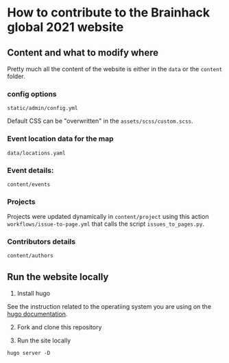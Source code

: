 # How to contribute to the Brainhack global 2021 website

## Content and what to modify where

Pretty much all the content of the website is either in the `data` or the
`content` folder.

### config options

```
static/admin/config.yml
```

Default CSS can be "overwritten" in the `assets/scss/custom.scss`.

### Event location data for the map

```
data/locations.yaml
```

### Event details:

```
content/events
```

### Projects

Projects were updated dynamically in `content/project` using this action
`workflows/issue-to-page.yml` that calls the script `issues_to_pages.py`.

### Contributors details

```
content/authors
```

## Run the website locally

1. Install hugo

See the instruction related to the operatiing system you are using on the
[hugo documentation](https://gohugo.io/getting-started/installing/).

2. Fork and clone this repository

3. Run the site locally

```
hugo server -D
```

